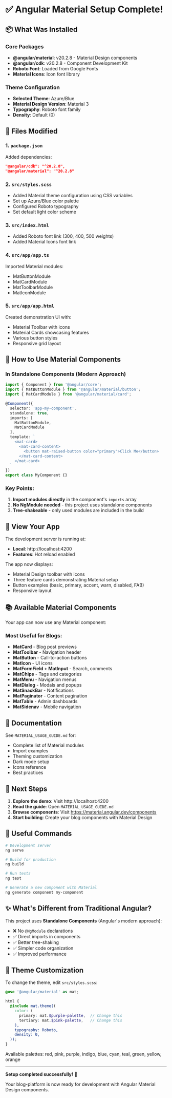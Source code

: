 # ✅ Angular Material Setup Complete!

## 📦 What Was Installed

### Core Packages
- **@angular/material**: v20.2.8 - Material Design components
- **@angular/cdk**: v20.2.8 - Component Development Kit
- **Roboto Font**: Loaded from Google Fonts
- **Material Icons**: Icon font library

### Theme Configuration
- **Selected Theme**: Azure/Blue
- **Material Design Version**: Material 3
- **Typography**: Roboto font family
- **Density**: Default (0)

## 🎨 Files Modified

### 1. `package.json`
Added dependencies:
```json
"@angular/cdk": "^20.2.8",
"@angular/material": "^20.2.8"
```

### 2. `src/styles.scss`
- Added Material theme configuration using CSS variables
- Set up Azure/Blue color palette
- Configured Roboto typography
- Set default light color scheme

### 3. `src/index.html`
- Added Roboto font link (300, 400, 500 weights)
- Added Material Icons font link

### 4. `src/app/app.ts`
Imported Material modules:
- MatButtonModule
- MatCardModule
- MatToolbarModule
- MatIconModule

### 5. `src/app/app.html`
Created demonstration UI with:
- Material Toolbar with icons
- Material Cards showcasing features
- Various button styles
- Responsive grid layout

## 🚀 How to Use Material Components

### In Standalone Components (Modern Approach)

```typescript
import { Component } from '@angular/core';
import { MatButtonModule } from '@angular/material/button';
import { MatCardModule } from '@angular/material/card';

@Component({
  selector: 'app-my-component',
  standalone: true,
  imports: [
    MatButtonModule,
    MatCardModule
  ],
  template: `
    <mat-card>
      <mat-card-content>
        <button mat-raised-button color="primary">Click Me</button>
      </mat-card-content>
    </mat-card>
  `
})
export class MyComponent {}
```

### Key Points:
1. **Import modules directly** in the component's `imports` array
2. **No NgModule needed** - this project uses standalone components
3. **Tree-shakeable** - only used modules are included in the build

## 📱 View Your App

The development server is running at:
- **Local**: http://localhost:4200
- **Features**: Hot reload enabled

The app now displays:
- Material Design toolbar with icons
- Three feature cards demonstrating Material setup
- Button examples (basic, primary, accent, warn, disabled, FAB)
- Responsive layout

## 📚 Available Material Components

Your app can now use any Material component:

### Most Useful for Blogs:
- **MatCard** - Blog post previews
- **MatToolbar** - Navigation header
- **MatButton** - Call-to-action buttons
- **MatIcon** - UI icons
- **MatFormField + MatInput** - Search, comments
- **MatChips** - Tags and categories
- **MatMenu** - Navigation menus
- **MatDialog** - Modals and popups
- **MatSnackBar** - Notifications
- **MatPaginator** - Content pagination
- **MatTable** - Admin dashboards
- **MatSidenav** - Mobile navigation

## 📖 Documentation

See `MATERIAL_USAGE_GUIDE.md` for:
- Complete list of Material modules
- Import examples
- Theming customization
- Dark mode setup
- Icons reference
- Best practices

## 🎯 Next Steps

1. **Explore the demo**: Visit http://localhost:4200
2. **Read the guide**: Open `MATERIAL_USAGE_GUIDE.md`
3. **Browse components**: Visit https://material.angular.dev/components
4. **Start building**: Create your blog components with Material Design

## 🔧 Useful Commands

```bash
# Development server
ng serve

# Build for production
ng build

# Run tests
ng test

# Generate a new component with Material
ng generate component my-component
```

## ✨ What's Different from Traditional Angular?

This project uses **Standalone Components** (Angular's modern approach):
- ❌ No `@NgModule` declarations
- ✅ Direct imports in components
- ✅ Better tree-shaking
- ✅ Simpler code organization
- ✅ Improved performance

## 🎨 Theme Customization

To change the theme, edit `src/styles.scss`:

```scss
@use '@angular/material' as mat;

html {
  @include mat.theme((
    color: (
      primary: mat.$purple-palette,  // Change this
      tertiary: mat.$pink-palette,   // Change this
    ),
    typography: Roboto,
    density: 0,
  ));
}
```

Available palettes: red, pink, purple, indigo, blue, cyan, teal, green, yellow, orange

---

**Setup completed successfully!** 🎉

Your blog-platform is now ready for development with Angular Material Design components.

